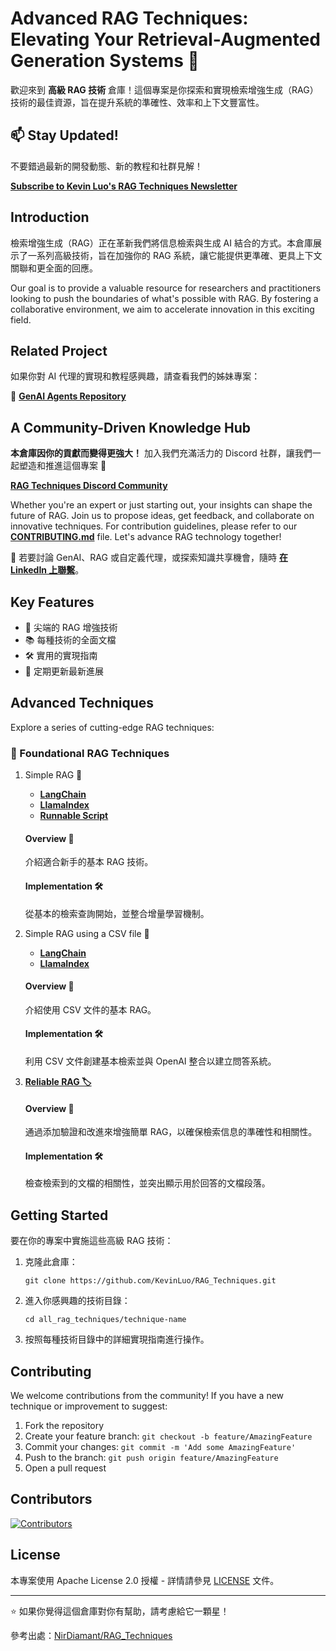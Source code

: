 # Advanced RAG Techniques: Elevating Your Retrieval-Augmented Generation Systems 🚀

歡迎來到 **高級 RAG 技術** 倉庫！這個專案是你探索和實現檢索增強生成（RAG）技術的最佳資源，旨在提升系統的準確性、效率和上下文豐富性。

## 📫 Stay Updated!

不要錯過最新的開發動態、新的教程和社群見解！

**[Subscribe to Kevin Luo's RAG Techniques Newsletter](#)**

## Introduction

檢索增強生成（RAG）正在革新我們將信息檢索與生成 AI 結合的方式。本倉庫展示了一系列高級技術，旨在加強你的 RAG 系統，讓它能提供更準確、更具上下文關聯和更全面的回應。

Our goal is to provide a valuable resource for researchers and practitioners looking to push the boundaries of what's possible with RAG. By fostering a collaborative environment, we aim to accelerate innovation in this exciting field.

## Related Project

如果你對 AI 代理的實現和教程感興趣，請查看我們的姊妹專案：

🤖 **[GenAI Agents Repository](#)**

## A Community-Driven Knowledge Hub

**本倉庫因你的貢獻而變得更強大！** 加入我們充滿活力的 Discord 社群，讓我們一起塑造和推進這個專案 🤝

**[RAG Techniques Discord Community](#)**

Whether you're an expert or just starting out, your insights can shape the future of RAG. Join us to propose ideas, get feedback, and collaborate on innovative techniques. For contribution guidelines, please refer to our **[CONTRIBUTING.md](#)** file. Let's advance RAG technology together!

🔗 若要討論 GenAI、RAG 或自定義代理，或探索知識共享機會，隨時 **[在 LinkedIn 上聯繫](#)**。

## Key Features

- 🧠 尖端的 RAG 增強技術
- 📚 每種技術的全面文檔
- 🛠️ 實用的實現指南
- 🌟 定期更新最新進展

## Advanced Techniques

Explore a series of cutting-edge RAG techniques:

### 🌱 Foundational RAG Techniques

1. Simple RAG 🌱
   - **[LangChain](#)**
   - **[LlamaIndex](#)**
   - **[Runnable Script](#)**

   #### Overview 🔎
   介紹適合新手的基本 RAG 技術。

   #### Implementation 🛠️
   從基本的檢索查詢開始，並整合增量學習機制。

2. Simple RAG using a CSV file 🧩
   - **[LangChain](#)**
   - **[LlamaIndex](#)**

   #### Overview 🔎
   介紹使用 CSV 文件的基本 RAG。

   #### Implementation 🛠️
   利用 CSV 文件創建基本檢索並與 OpenAI 整合以建立問答系統。

3. **[Reliable RAG 🏷️](#)**

   #### Overview 🔎
   通過添加驗證和改進來增強簡單 RAG，以確保檢索信息的準確性和相關性。

   #### Implementation 🛠️
   檢查檢索到的文檔的相關性，並突出顯示用於回答的文檔段落。

## Getting Started

要在你的專案中實施這些高級 RAG 技術：

1. 克隆此倉庫：
   ```
   git clone https://github.com/KevinLuo/RAG_Techniques.git
   ```
2. 進入你感興趣的技術目錄：
   ```
   cd all_rag_techniques/technique-name
   ```
3. 按照每種技術目錄中的詳細實現指南進行操作。

## Contributing

We welcome contributions from the community! If you have a new technique or improvement to suggest:

1. Fork the repository
2. Create your feature branch: `git checkout -b feature/AmazingFeature`
3. Commit your changes: `git commit -m 'Add some AmazingFeature'`
4. Push to the branch: `git push origin feature/AmazingFeature`
5. Open a pull request

## Contributors

[![Contributors](https://contrib.rocks/image?repo=KevinLuo/RAG_Techniques)](https://github.com/KevinLuo/RAG_Techniques/graphs/contributors)

## License

本專案使用 Apache License 2.0 授權 - 詳情請參見 [LICENSE](LICENSE) 文件。

---

⭐️ 如果你覺得這個倉庫對你有幫助，請考慮給它一顆星！

參考出處：[NirDiamant/RAG_Techniques](https://github.com/NirDiamant/RAG_Techniques.git)

